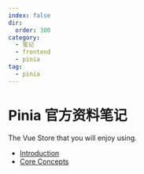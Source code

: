 ```yaml
---
index: false
dir:
  order: 300
category:
  - 笔记
  - frontend
  - pinia
tag:
  - pinia
---
```


# Pinia 官方资料笔记

The Vue Store that you will enjoy using.

- [Introduction](./intro/)
- [Core Concepts](./core-concepts/)
